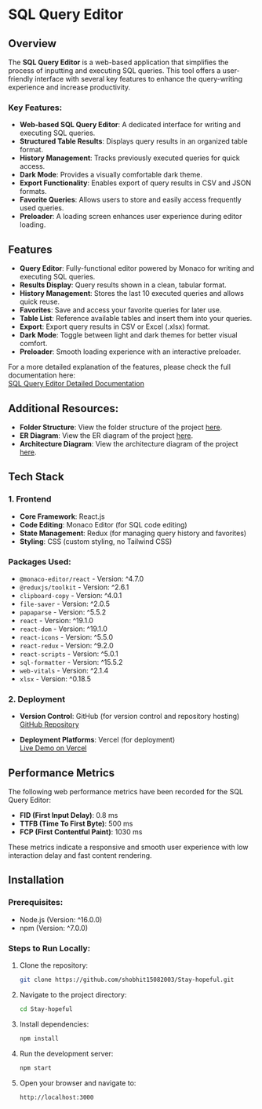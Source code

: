 # SQL Query Editor

## Overview

The **SQL Query Editor** is a web-based application that simplifies the process of inputting and executing SQL queries. This tool offers a user-friendly interface with several key features to enhance the query-writing experience and increase productivity.

### Key Features:
- **Web-based SQL Query Editor**: A dedicated interface for writing and executing SQL queries.
- **Structured Table Results**: Displays query results in an organized table format.
- **History Management**: Tracks previously executed queries for quick access.
- **Dark Mode**: Provides a visually comfortable dark theme.
- **Export Functionality**: Enables export of query results in CSV and JSON formats.
- **Favorite Queries**: Allows users to store and easily access frequently used queries.
- **Preloader**: A loading screen enhances user experience during editor loading.

## Features

- **Query Editor**: Fully-functional editor powered by Monaco for writing and executing SQL queries.
- **Results Display**: Query results shown in a clean, tabular format.
- **History Management**: Stores the last 10 executed queries and allows quick reuse.
- **Favorites**: Save and access your favorite queries for later use.
- **Table List**: Reference available tables and insert them into your queries.
- **Export**: Export query results in CSV or Excel (.xlsx) format.
- **Dark Mode**: Toggle between light and dark themes for better visual comfort.
- **Preloader**: Smooth loading experience with an interactive preloader.

For a more detailed explanation of the features, please check the full documentation here:  
[SQL Query Editor Detailed Documentation](https://docs.google.com/document/d/16ZvaZj5PPeeEAj5T1B4usrchc5KPmObferQRokq4C3s/edit?usp=sharing)

## Additional Resources:
- **Folder Structure**: View the folder structure of the project [here](https://drive.google.com/file/d/1AyVJx6u_3uVu62krlMZctauUO3aYfoKj/view?usp=sharing).
- **ER Diagram**: View the ER diagram of the project [here](https://drive.google.com/file/d/1X9igiiqOI2VJwbRGsXkV3Kua0N_FyPhX/view?usp=drive_link).
- **Architecture Diagram**: View the architecture diagram of the project [here](https://drive.google.com/file/d/1SlPY2FPtQrgqMBougb5_i80wxTeL-BCn/view?usp=drive_link).

## Tech Stack

### 1. Frontend
- **Core Framework**: React.js
- **Code Editing**: Monaco Editor (for SQL code editing)
- **State Management**: Redux (for managing query history and favorites)
- **Styling**: CSS (custom styling, no Tailwind CSS)

### Packages Used:
- `@monaco-editor/react` - Version: ^4.7.0
- `@reduxjs/toolkit` - Version: ^2.6.1
- `clipboard-copy` - Version: ^4.0.1
- `file-saver` - Version: ^2.0.5
- `papaparse` - Version: ^5.5.2
- `react` - Version: ^19.1.0
- `react-dom` - Version: ^19.1.0
- `react-icons` - Version: ^5.5.0
- `react-redux` - Version: ^9.2.0
- `react-scripts` - Version: ^5.0.1
- `sql-formatter` - Version: ^15.5.2
- `web-vitals` - Version: ^2.1.4
- `xlsx` - Version: ^0.18.5

### 2. Deployment
- **Version Control**: GitHub (for version control and repository hosting)  
  [GitHub Repository](https://github.com/shobhit15082003/Stay-hopeful)

- **Deployment Platforms**: Vercel (for deployment)  
  [Live Demo on Vercel](https://stay-hopeful.vercel.app/)

  

## Performance Metrics

The following web performance metrics have been recorded for the SQL Query Editor:

- **FID (First Input Delay)**: 0.8 ms
- **TTFB (Time To First Byte)**: 500 ms
- **FCP (First Contentful Paint)**: 1030 ms

These metrics indicate a responsive and smooth user experience with low interaction delay and fast content rendering.

## Installation

### Prerequisites:
- Node.js (Version: ^16.0.0)
- npm (Version: ^7.0.0)

### Steps to Run Locally:
1. Clone the repository:
   ```bash
   git clone https://github.com/shobhit15082003/Stay-hopeful.git
   ```

2. Navigate to the project directory:
   ```bash
   cd Stay-hopeful
   ```

3. Install dependencies:
   ```bash
   npm install
   ```

4. Run the development server:
   ```bash
   npm start
   ```

5. Open your browser and navigate to:
   ```
   http://localhost:3000
   ```

